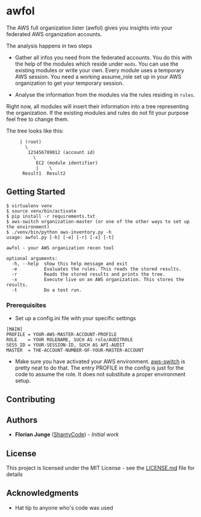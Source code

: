# awfol

The AWS full organization lister (awfol) gives you insights into your federated AWS organization accounts.

The analysis happens in two steps

* Gather all infos you need from the federated accounts. You do this with the help of the modules which reside under `mods`. You can use the existing modules or write your own. Every module uses a temporary AWS session. You need a working assume_role set up in your AWS organization to get your temporary session.

* Analyse the information from the modules via the rules residing in `rules`.

Right now, all modules will insert their information into a tree representing the organization.
If the existing modules and rules do not fit your purpose feel free to change them.

The tree looks like this:

```
     | (root)
       \
        123456789012 (account id)
          \ 
           EC2 (module identifier)
           |    \
      Result1  Result2
```

## Getting Started

```
$ virtualenv venv
$ source venv/bin/activate
$ pip install -r requirements.txt
$ aws-switch organization-master (or one of the other ways to set up the environment)
$ ./venv/bin/python aws-inventory.py -h
usage: awfol.py [-h] [-e] [-r] [-x] [-t]

awfol - your AWS organization recon tool

optional arguments:
  -h, --help  show this help message and exit
  -e          Evaluates the rules. This reads the stored results.
  -r          Reads the stored results and prints the tree.
  -x          Execute live on an AWS organization. This stores the results.
  -t          Do a test run.

```

### Prerequisites

* Set up a config.ini file with your specific settings

```
[MAIN]
PROFILE = YOUR-AWS-MASTER-ACCOUNT-PROFILE
ROLE    = YOUR ROLENAME, SUCH AS role/AUDITROLE
SESS_ID = YOUR-SESSION-ID, SUCH AS API-AUDIT
MASTER  = THE-ACCOUNT-NUMBER-OF-YOUR-MASTER-ACCOUNT

```

* Make sure you have activated your AWS environment. [aws-switch](https://github.com/advincze/aws-switch) is pretty neat to do that. The entry PROFILE in the config is just for the code to assume the role. It does not substitute a proper environment setup.

## Contributing


## Authors

* **Florian Junge** ([ShantyCode](https://twitter.com/shantycode)) - *Initial work*

## License

This project is licensed under the MIT License - see the [LICENSE.md](LICENSE.md) file for details

## Acknowledgments

* Hat tip to anyone who's code was used


